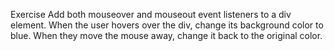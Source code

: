 Exercise
Add both mouseover and mouseout event listeners to a div element. When the user hovers over the div, change its background color to blue. When they move the mouse away, change it back to the original color.
